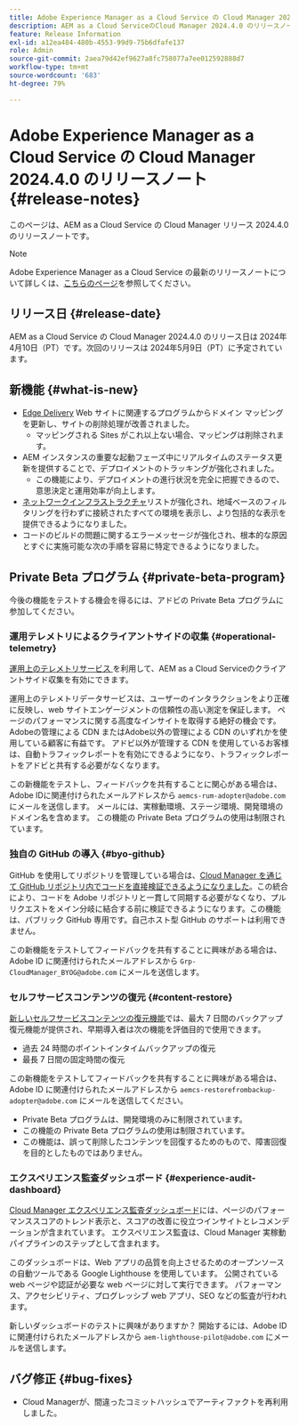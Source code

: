 ```yaml
---
title: Adobe Experience Manager as a Cloud Service の Cloud Manager 2024.4.0 のリリースノート
description: AEM as a Cloud ServiceのCloud Manager 2024.4.0 のリリースノート。
feature: Release Information
exl-id: a12ea484-480b-4553-99d9-75b6dfafe137
role: Admin
source-git-commit: 2aea79d42ef9627a8fc758077a7ee012592888d7
workflow-type: tm+mt
source-wordcount: '683'
ht-degree: 79%

---
```


# Adobe Experience Manager as a Cloud Service の Cloud Manager 2024.4.0 のリリースノート {#release-notes}

このページは、AEM as a Cloud Service の Cloud Manager リリース 2024.4.0 のリリースノートです。

>[!NOTE]
>
>Adobe Experience Manager as a Cloud Service の最新のリリースノートについて詳しくは、[こちらのページ](/help/release-notes/release-notes-cloud/release-notes-current.md)を参照してください。

## リリース日 {#release-date}

AEM as a Cloud Service の Cloud Manager 2024.4.0 のリリース日は 2024年4月10日（PT）です。次回のリリースは 2024年5月9日（PT）に予定されています。

## 新機能 {#what-is-new}

* [Edge Delivery](/help/edge/overview.md) Web サイトに関連するプログラムからドメイン マッピングを更新し、サイトの削除処理が改善されました。
   * マッピングされる Sites がこれ以上ない場合、マッピングは削除されます。
* AEM インスタンスの重要な起動フェーズ中にリアルタイムのステータス更新を提供することで、デプロイメントのトラッキングが強化されました。
   * この機能により、デプロイメントの進行状況を完全に把握できるので、意思決定と運用効率が向上します。
* [ネットワークインフラストラクチャ](/help/security/configuring-advanced-networking.md)リストが強化され、地域ベースのフィルタリングを行わずに接続されたすべての環境を表示し、より包括的な表示を提供できるようになりました。
* コードのビルドの問題に関するエラーメッセージが強化され、根本的な原因とすぐに実施可能な次の手順を容易に特定できるようになりました。

## Private Beta プログラム {#private-beta-program}

今後の機能をテストする機会を得るには、アドビの Private Beta プログラムに参加してください。

### 運用テレメトリによるクライアントサイドの収集 {#operational-telemetry}

[ 運用上のテレメトリサービス ](/help/implementing/cloud-manager/content-requests.md#cliendside-collection) を利用して、AEM as a Cloud Serviceのクライアントサイド収集を有効にできます。

運用上のテレメトリデータサービスは、ユーザーのインタラクションをより正確に反映し、web サイトエンゲージメントの信頼性の高い測定を保証します。 ページのパフォーマンスに関する高度なインサイトを取得する絶好の機会です。 Adobeの管理による CDN またはAdobe以外の管理による CDN のいずれかを使用している顧客に有益です。 アドビ以外が管理する CDN を使用しているお客様は、自動トラフィックレポートを有効にできるようになり、トラフィックレポートをアドビと共有する必要がなくなります。

この新機能をテストし、フィードバックを共有することに関心がある場合は、Adobe IDに関連付けられたメールアドレスから `aemcs-rum-adopter@adobe.com` にメールを送信します。 メールには、実稼動環境、ステージ環境、開発環境のドメイン名を含めます。 この機能の Private Beta プログラムの使用は制限されています。

### 独自の GitHub の導入 {#byo-github}

GitHub を使用してリポジトリを管理している場合は、[Cloud Manager を通じて GitHub リポジトリ内でコードを直接検証できるようになりました](/help/implementing/cloud-manager/managing-code/private-repositories.md)。この統合により、コードを Adobe リポジトリと一貫して同期する必要がなくなり、プルリクエストをメイン分岐に結合する前に検証できるようになります。この機能は、パブリック GitHub 専用です。自己ホスト型 GitHub のサポートは利用できません。

この新機能をテストしてフィードバックを共有することに興味がある場合は、Adobe ID に関連付けられたメールアドレスから `Grp-CloudManager_BYOG@adobe.com` にメールを送信します。

### セルフサービスコンテンツの復元 {#content-restore}

[新しいセルフサービスコンテンツの復元機能](/help/operations/restore.md)では、最大 7 日間のバックアップ復元機能が提供され、早期導入者は次の機能を評価目的で使用できます。

* 過去 24 時間のポイントインタイムバックアップの復元
* 最長 7 日間の固定時間の復元

この新機能をテストしてフィードバックを共有することに興味がある場合は、Adobe ID に関連付けられたメールアドレスから `aemcs-restorefrombackup-adopter@adobe.com` にメールを送信してください。

* Private Beta プログラムは、開発環境のみに制限されています。
* この機能の Private Beta プログラムの使用は制限されています。
* この機能は、誤って削除したコンテンツを回復するためのもので、障害回復を目的としたものではありません。

### エクスペリエンス監査ダッシュボード {#experience-audit-dashboard}

[Cloud Manager エクスペリエンス監査ダッシュボード](/help/implementing/cloud-manager/reports/report-experience-audit.md)には、ページのパフォーマンススコアのトレンド表示と、スコアの改善に役立つインサイトとレコメンデーションが含まれています。 エクスペリエンス監査は、Cloud Manager 実稼動パイプラインのステップとして含まれます。

このダッシュボードは、Web アプリの品質を向上させるためのオープンソースの自動ツールである Google Lighthouse を使用しています。 公開されている web ページや認証が必要な web ページに対して実行できます。 パフォーマンス、アクセシビリティ、プログレッシブ web アプリ、SEO などの監査が行われます。

新しいダッシュボードのテストに興味がありますか？ 開始するには、Adobe ID に関連付けられたメールアドレスから `aem-lighthouse-pilot@adobe.com` にメールを送信します。

## バグ修正 {#bug-fixes}

* Cloud Managerが、間違ったコミットハッシュでアーティファクトを再利用しました。
